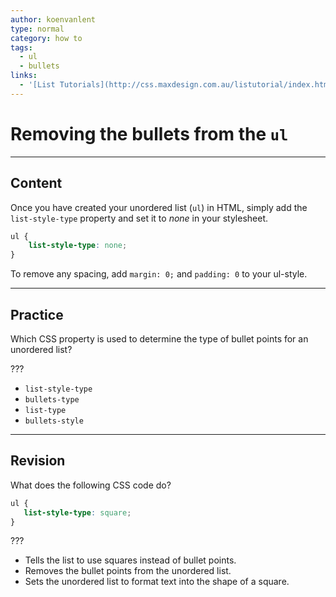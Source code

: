 ```yaml
---
author: koenvanlent
type: normal
category: how to
tags:
  - ul
  - bullets
links:
  - '[List Tutorials](http://css.maxdesign.com.au/listutorial/index.htm){article}'
---
```


# Removing the bullets from the `ul`


---

## Content

Once you have created your unordered list (`ul`) in HTML, simply add the `list-style-type` property and set it to *none* in your stylesheet.

```css
ul {
    list-style-type: none;
}
```

To remove any spacing, add `margin: 0;` and `padding: 0` to your ul-style.


---

## Practice

Which CSS property is used to determine the type of bullet points for an unordered list?

???

* `list-style-type`
* `bullets-type`
* `list-type`
* `bullets-style`


---

## Revision

What does the following CSS code do?

```css
ul {
   list-style-type: square;
}
```

???

* Tells the list to use squares instead of bullet points.
* Removes the bullet points from the unordered list.
* Sets the unordered list to format text into the shape of a square.
